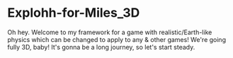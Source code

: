 # Explohh-for-Miles_3D
Oh hey. Welcome to my framework for a game with realistic/Earth-like physics which can be changed to apply to any &amp; other games! We're going fully 3D, baby! It's gonna be a long journey, so let's start steady.
